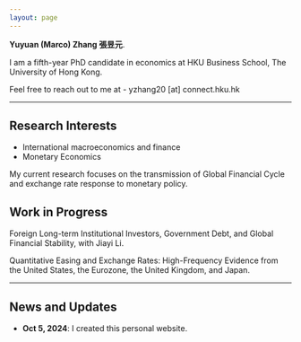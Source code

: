```yaml
---
layout: page
---
```


**Yuyuan (Marco) Zhang 張昱元**.

I am a fifth-year PhD candidate in economics at HKU Business School, The University of Hong Kong.

Feel free to reach out to me at - yzhang20 [at] connect.hku.hk

---

## Research Interests

- International macroeconomics and finance
- Monetary Economics

My current research focuses on the transmission of Global Financial Cycle and exchange rate response to monetary policy.

## Work in Progress

Foreign Long-term Institutional Investors, Government Debt, and Global Financial Stability, with Jiayi Li.

Quantitative Easing and Exchange Rates: High-Frequency Evidence from the United States, the Eurozone, the United Kingdom, and Japan.

---

## News and Updates

- **Oct 5, 2024**: I created this personal website.
